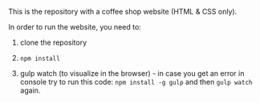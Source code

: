 This is the repository with a coffee shop website (HTML & CSS only).

In order to run the website, you need to:

1. clone the repository

2. `npm install`

3. gulp watch (to visualize in the browser) - in case you get an error in console try to run this code:  `npm install -g gulp` and then `gulp watch` again.

